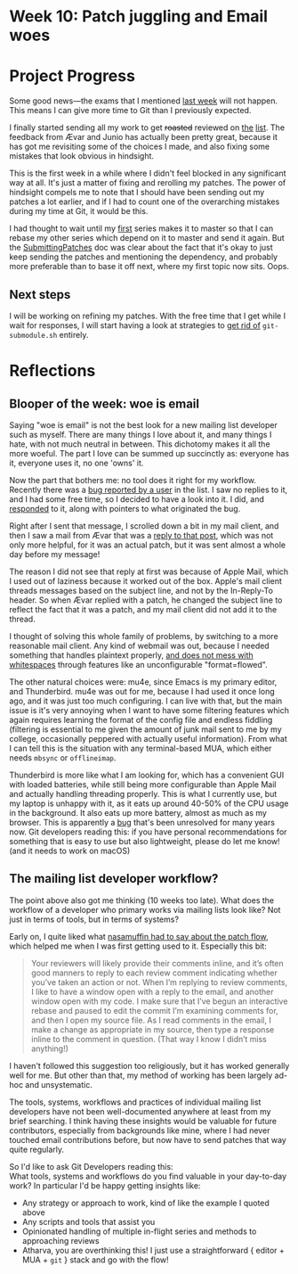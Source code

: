 # Week 10: Patch juggling and Email woes

# Project Progress

Some good news—the exams that I mentioned [last week](week10) will not happen. This means I can give more time to Git than I previously expected.

I finally started sending all my work to get ~~roasted~~ reviewed on [the](https://lore.kernel.org/git/20210722112143.97944-1-raykar.ath@gmail.com/) [list](https://lore.kernel.org/git/20210722134012.99457-1-raykar.ath@gmail.com/). The feedback from Ævar and Junio has actually been pretty great, because it has got me revisiting some of the choices I made, and also fixing some mistakes that look obvious in hindsight.

This is the first week in a while where I didn't feel blocked in any significant way at all. It's just a matter of fixing and rerolling my patches. The power of hindsight compels me to note that I should have been sending out my patches a lot earlier, and if I had to count one of the overarching mistakes during my time at Git, it would be this.

I had thought to wait until my [first](https://lore.kernel.org/git/20210615145745.33382-1-raykar.ath@gmail.com/) series makes it to master so that I can rebase my other series which depend on it to master and send it again. But the [SubmittingPatches](https://git-scm.com/docs/SubmittingPatches) doc was clear about the fact that it's okay to just keep sending the patches and mentioning the dependency, and probably more preferable than to base it off next, where my first topic now sits. Oops.

## Next steps

I will be working on refining my patches. With the free time that I get while I wait for responses, I will start having a look at strategies to [get rid of](https://lore.kernel.org/git/nycvar.QRO.7.76.6.2011191327320.56@tvgsbejvaqbjf.bet/) `git-submodule.sh` entirely.

# Reflections

## Blooper of the week: woe is email

Saying "woe is email" is not the best look for a new mailing list developer such as myself. There are many things I love about it, and many things I hate, with not much neutral in between. This dichotomy makes it all the more woeful. The part I love can be summed up succinctly as: everyone has it, everyone uses it, no one 'owns' it.

Now the part that bothers me: no tool does it right for my workflow. Recently there was a [bug reported by a user](https://lore.kernel.org/git/CAFSh4Uyr5v9Ao-j0j7yO_HkUZSovBmSg7ADia7XCNZfsspFUYg@mail.gmail.com/) in the list. I saw no replies to it, and I had some free time, so I decided to have a look into it. I did, and [responded](https://lore.kernel.org/git/3D8703D8-54E6-4CF0-9E9F-CCAFFAA8914C@gmail.com/) to it, along with pointers to what originated the bug.

Right after I sent that message, I scrolled down a bit in my mail client, and then I saw a mail from Ævar that was a [reply to that post](https://lore.kernel.org/git/patch-1.1-fc26c46d39-20210722T140648Z-avarab@gmail.com/), which was not only more helpful, for it was an actual patch, but it was sent almost a whole day before my message!

The reason I did not see that reply at first was because of Apple Mail, which I used out of laziness because it worked out of the box. Apple's mail client threads messages based on the subject line, and not by the In-Reply-To header. So when Ævar replied with a patch, he changed the subject line to reflect the fact that it was a patch, and my mail client did not add it to the thread.

I thought of solving this whole family of problems, by switching to a more reasonable mail client. Any kind of webmail was out, because I needed something that handles plaintext properly, [and does not mess with whitespaces](https://git-scm.com/docs/SubmittingPatches#send-patches) through features like an unconfigurable "format=flowed".

The other natural choices were: mu4e, since Emacs is my primary editor, and Thunderbird. mu4e was out for me, because I had used it once long ago, and it was just too much configuring. I can live with that, but the main issue is it's very annoying when I want to have some filtering features which again requires learning the format of the config file and endless fiddling (filtering is essential to me given the amount of junk mail sent to me by my college, occasionally peppered with actually useful information). From what I can tell this is the situation with any terminal-based MUA, which either needs `mbsync` or `offlineimap`.

Thunderbird is more like what I am looking for, which has a convenient GUI with loaded batteries, while still being more configurable than Apple Mail and actually handling threading properly. This is what I currently use, but my laptop is unhappy with it, as it eats up around 40-50% of the CPU usage in the background. It also eats up more battery, almost as much as my browser. This is apparently a [bug](https://bugzilla.mozilla.org/show_bug.cgi?id=1305207) that's been unresolved for many years now. Git developers reading this: if you have personal recommendations for something that is easy to use but also lightweight, please do let me know! (and it needs to work on macOS)

## The mailing list developer workflow?

The point above also got me thinking (10 weeks too late). What does the workflow of a developer who primary works via mailing lists look like? Not just in terms of tools, but in terms of systems?

Early on, I quite liked what [nasamuffin had to say about the patch flow](https://nasamuffin.github.io/git/open-source/email/code-review/2019/05/22/how-i-learned-to-love-email-patches.html), which helped me when I was first getting used to it. Especially this bit:

> Your reviewers will likely provide their comments inline, and it’s often good manners to reply to each review comment indicating whether you’ve taken an action or not. When I’m replying to review comments, I like to have a window open with a reply to the email, and another window open with my code. I make sure that I’ve begun an interactive rebase and paused to edit the commit I’m examining comments for, and then I open my source file. As I read comments in the email, I make a change as appropriate in my source, then type a response inline to the comment in question. (That way I know I didn’t miss anything!)

I haven't followed this suggestion too religiously, but it has worked generally well for me. But other than that, my method of working has been largely ad-hoc and unsystematic.

The tools, systems, workflows and practices of individual mailing list developers have not been well-documented anywhere at least from my brief searching. I think having these insights would be valuable for future contributors, especially from backgrounds like mine, where I had never touched email contributions before, but now have to send patches that way quite regularly.

So I'd like to ask Git Developers reading this:  
What tools, systems and workflows do you find valuable in your day-to-day work? In particular I'd be happy getting insights like:

- Any strategy or approach to work, kind of like the example I quoted above
- Any scripts and tools that assist you
- Opinionated handling of multiple in-flight series and methods to approaching reviews
- Atharva, you are overthinking this! I just use a straightforward { editor + MUA + `git` } stack and go with the flow!
